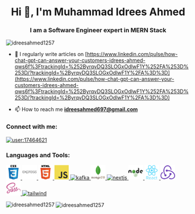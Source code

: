 
<h1 align="center">Hi 👋, I'm Muhammad Idrees Ahmed</h1>
<h3 align="center">I am a Software Engineer expert in MERN Stack</h3>

<p align="left"> <img src="https://komarev.com/ghpvc/?username=idreesahmed1257&label=Profile%20views&color=0e75b6&style=flat" alt="idreesahmed1257" /> </p>

- 📝 I regularly write articles on [https://www.linkedin.com/pulse/how-chat-gpt-can-answer-your-customers-idrees-ahmed-qws6f%3FtrackingId=%252ByrqvDQ3SLOGxOdlwF1Y%252FA%253D%253D/?trackingId=%2ByrqvDQ3SLOGxOdlwF1Y%2FA%3D%3D](https://www.linkedin.com/pulse/how-chat-gpt-can-answer-your-customers-idrees-ahmed-qws6f%3FtrackingId=%252ByrqvDQ3SLOGxOdlwF1Y%252FA%253D%253D/?trackingId=%2ByrqvDQ3SLOGxOdlwF1Y%2FA%3D%3D)

- 📫 How to reach me **idreesahmed697@gmail.com**

<h3 align="left">Connect with me:</h3>
<p align="left">
<a href="https://stackoverflow.com/users/user:17464621" target="blank"><img align="center" src="https://raw.githubusercontent.com/rahuldkjain/github-profile-readme-generator/master/src/images/icons/Social/stack-overflow.svg" alt="user:17464621" height="30" width="40" /></a>
</p>

<h3 align="left">Languages and Tools:</h3>
<p align="left"> <a href="https://www.w3schools.com/css/" target="_blank" rel="noreferrer"> <img src="https://raw.githubusercontent.com/devicons/devicon/master/icons/css3/css3-original-wordmark.svg" alt="css3" width="40" height="40"/> </a> <a href="https://expressjs.com" target="_blank" rel="noreferrer"> <img src="https://raw.githubusercontent.com/devicons/devicon/master/icons/express/express-original-wordmark.svg" alt="express" width="40" height="40"/> </a> <a href="https://www.w3.org/html/" target="_blank" rel="noreferrer"> <img src="https://raw.githubusercontent.com/devicons/devicon/master/icons/html5/html5-original-wordmark.svg" alt="html5" width="40" height="40"/> </a> <a href="https://developer.mozilla.org/en-US/docs/Web/JavaScript" target="_blank" rel="noreferrer"> <img src="https://raw.githubusercontent.com/devicons/devicon/master/icons/javascript/javascript-original.svg" alt="javascript" width="40" height="40"/> </a> <a href="https://kafka.apache.org/" target="_blank" rel="noreferrer"> <img src="https://www.vectorlogo.zone/logos/apache_kafka/apache_kafka-icon.svg" alt="kafka" width="40" height="40"/> </a> <a href="https://www.mongodb.com/" target="_blank" rel="noreferrer"> <img src="https://raw.githubusercontent.com/devicons/devicon/master/icons/mongodb/mongodb-original-wordmark.svg" alt="mongodb" width="40" height="40"/> </a> <a href="https://nextjs.org/" target="_blank" rel="noreferrer"> <img src="https://cdn.worldvectorlogo.com/logos/nextjs-2.svg" alt="nextjs" width="40" height="40"/> </a> <a href="https://nodejs.org" target="_blank" rel="noreferrer"> <img src="https://raw.githubusercontent.com/devicons/devicon/master/icons/nodejs/nodejs-original-wordmark.svg" alt="nodejs" width="40" height="40"/> </a> <a href="https://reactjs.org/" target="_blank" rel="noreferrer"> <img src="https://raw.githubusercontent.com/devicons/devicon/master/icons/react/react-original-wordmark.svg" alt="react" width="40" height="40"/> </a> <a href="https://redux.js.org" target="_blank" rel="noreferrer"> <img src="https://raw.githubusercontent.com/devicons/devicon/master/icons/redux/redux-original.svg" alt="redux" width="40" height="40"/> </a> <a href="https://sass-lang.com" target="_blank" rel="noreferrer"> <img src="https://raw.githubusercontent.com/devicons/devicon/master/icons/sass/sass-original.svg" alt="sass" width="40" height="40"/> </a> <a href="https://tailwindcss.com/" target="_blank" rel="noreferrer"> <img src="https://www.vectorlogo.zone/logos/tailwindcss/tailwindcss-icon.svg" alt="tailwind" width="40" height="40"/> </a> </p>

<p><img align="left" src="https://github-readme-stats.vercel.app/api/top-langs?username=idreesahmed1257&show_icons=true&locale=en&layout=compact" alt="idreesahmed1257" /></p>

<p>&nbsp;<img align="center" src="https://github-readme-stats.vercel.app/api?username=idreesahmed1257&show_icons=true&locale=en" alt="idreesahmed1257" /></p>
